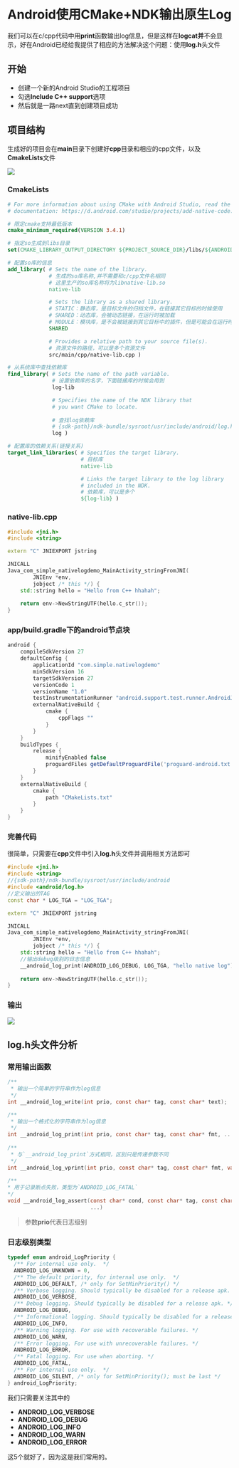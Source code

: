 # Android使用CMake+NDK输出原生Log

我们可以在c/cpp代码中用**print**函数输出log信息，但是这样在**logcat并**不会显示，好在Android已经给我提供了相应的方法解决这个问题：使用**log.h**头文件

## 开始

* 创建一个新的Android Studio的工程项目
* 勾选**Include C++ support**选项
* 然后就是一路next直到创建项目成功

## 项目结构

生成好的项目会在**main**目录下创建好**cpp**目录和相应的cpp文件，以及**CmakeLists**文件

![](https://ws1.sinaimg.cn/mw690/00677ch9gy1fu96plq7aij30b40h8jsz)

### CmakeLists

```cmake
# For more information about using CMake with Android Studio, read the
# documentation: https://d.android.com/studio/projects/add-native-code.html

# 限定cmake支持最低版本
cmake_minimum_required(VERSION 3.4.1)

# 指定so生成到libs目录
set(CMAKE_LIBRARY_OUTPUT_DIRECTORY ${PROJECT_SOURCE_DIR}/libs/${ANDROID_ABI})

# 配置so库的信息
add_library( # Sets the name of the library.
             # 生成的so库名称,并不需要和c/cpp文件名相同
             # 这里生产的so库名称将为libnative-lib.so
             native-lib

             # Sets the library as a shared library.
             # STATIC：静态库，是目标文件的归档文件，在链接其它目标的时候使用
             # SHARED：动态库，会被动态链接，在运行时被加载
             # MODULE：模块库，是不会被链接到其它目标中的插件，但是可能会在运行时使用dlopen-系列的函数动态链接
             SHARED

             # Provides a relative path to your source file(s).
             # 资源文件的路径，可以是多个资源文件
             src/main/cpp/native-lib.cpp )

# 从系统库中查找依赖库
find_library( # Sets the name of the path variable.
              # 设置依赖库的名字，下面链接库的时候会用到
              log-lib

              # Specifies the name of the NDK library that
              # you want CMake to locate.
              
              # 查找log依赖库
              # {sdk-path}/ndk-bundle/sysroot/usr/include/android/log.h
              log )

# 配置库的依赖关系(链接关系)
target_link_libraries( # Specifies the target library.
                       # 目标库
                       native-lib

                       # Links the target library to the log library
                       # included in the NDK.
                       # 依赖库，可以是多个
                       ${log-lib} )

```

### native-lib.cpp

```c++
#include <jni.h>
#include <string>

extern "C" JNIEXPORT jstring

JNICALL
Java_com_simple_nativelogdemo_MainActivity_stringFromJNI(
        JNIEnv *env,
        jobject /* this */) {
    std::string hello = "Hello from C++ hhahah";
    
    return env->NewStringUTF(hello.c_str());
}
```

### app/build.gradle下的android节点块

```groovy
android {
    compileSdkVersion 27
    defaultConfig {
        applicationId "com.simple.nativelogdemo"
        minSdkVersion 16
        targetSdkVersion 27
        versionCode 1
        versionName "1.0"
        testInstrumentationRunner "android.support.test.runner.AndroidJUnitRunner"
        externalNativeBuild {
            cmake {
                cppFlags ""
            }
        }
    }
    buildTypes {
        release {
            minifyEnabled false
            proguardFiles getDefaultProguardFile('proguard-android.txt'), 'proguard-rules.pro'
        }
    }
    externalNativeBuild {
        cmake {
            path "CMakeLists.txt"
        }
    }
}
```

### 完善代码

很简单，只需要在**cpp**文件中引入**log.h**头文件并调用相关方法即可

```c++
#include <jni.h>
#include <string>
//{sdk-path}/ndk-bundle/sysroot/usr/include/android
#include <android/log.h>
//定义输出的TAG
const char * LOG_TGA = "LOG_TGA";

extern "C" JNIEXPORT jstring

JNICALL
Java_com_simple_nativelogdemo_MainActivity_stringFromJNI(
        JNIEnv *env,
        jobject /* this */) {
    std::string hello = "Hello from C++ hhahah";
	//输出debug级别的日志信息
    __android_log_print(ANDROID_LOG_DEBUG, LOG_TGA, "hello native log");
    
    return env->NewStringUTF(hello.c_str());
}
```

### 输出

![](https://ws1.sinaimg.cn/mw690/00677ch9gy1fu97t6pz7pj30s802rgmj)

## log.h头文件分析

### 常用输出函数

```c
/**
 * 输出一个简单的字符串作为log信息
 */
int __android_log_write(int prio, const char* tag, const char* text);

/**
 * 输出一个格式化的字符串作为log信息
 */
int __android_log_print(int prio, const char* tag, const char* fmt, ...)
    
/**
 * 与`__android_log_print`方式相同，区别只是传递参数不同
 */
int __android_log_vprint(int prio, const char* tag, const char* fmt, va_list ap)
    
/**
* 用于记录断点失败，类型为`ANDROID_LOG_FATAL`
*/
void __android_log_assert(const char* cond, const char* tag, const char* fmt,
                          ...)
```

> 参数**prio**代表日志级别

### 日志级别类型

```c
typedef enum android_LogPriority {
  /** For internal use only.  */
  ANDROID_LOG_UNKNOWN = 0,
  /** The default priority, for internal use only.  */
  ANDROID_LOG_DEFAULT, /* only for SetMinPriority() */
  /** Verbose logging. Should typically be disabled for a release apk. */
  ANDROID_LOG_VERBOSE,
  /** Debug logging. Should typically be disabled for a release apk. */
  ANDROID_LOG_DEBUG,
  /** Informational logging. Should typically be disabled for a release apk. */
  ANDROID_LOG_INFO,
  /** Warning logging. For use with recoverable failures. */
  ANDROID_LOG_WARN,
  /** Error logging. For use with unrecoverable failures. */
  ANDROID_LOG_ERROR,
  /** Fatal logging. For use when aborting. */
  ANDROID_LOG_FATAL,
  /** For internal use only.  */
  ANDROID_LOG_SILENT, /* only for SetMinPriority(); must be last */
} android_LogPriority;
```

我们只需要关注其中的

* **ANDROID_LOG_VERBOSE**
* **ANDROID_LOG_DEBUG**
* **ANDROID_LOG_INFO**
* **ANDROID_LOG_WARN**
* **ANDROID_LOG_ERROR**

这5个就好了，因为这是我们常用的。
